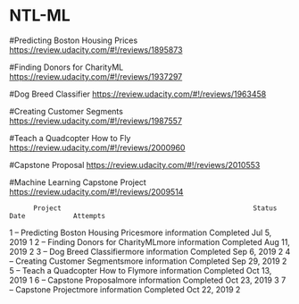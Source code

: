 # NTL-ML

#Predicting Boston Housing Prices
https://review.udacity.com/#!/reviews/1895873

#Finding Donors for CharityML
https://review.udacity.com/#!/reviews/1937297

#Dog Breed Classifier
https://review.udacity.com/#!/reviews/1963458

#Creating Customer Segments
https://review.udacity.com/#!/reviews/1987557

#Teach a Quadcopter How to Fly
https://review.udacity.com/#!/reviews/2000960

#Capstone Proposal
https://review.udacity.com/#!/reviews/2010553

#Machine Learning Capstone Project
https://review.udacity.com/#!/reviews/2009514


          Project	                                             Status	                    Date           	Attempts
1 – Predicting Boston Housing Pricesmore information	         Completed                	Jul 5, 2019       	1
2 – Finding Donors for CharityMLmore information	             Completed	                Aug 11, 2019      	2
3 – Dog Breed Classifiermore information	                     Completed                	Sep 6, 2019    	  	2
4 – Creating Customer Segmentsmore information	               Completed	                Sep 29, 2019	    	2
5 – Teach a Quadcopter How to Flymore information	             Completed              		Oct 13, 2019	    	1
6 – Capstone Proposalmore information	                         Completed                	Oct 23, 2019	     	3
7 – Capstone Projectmore information	                         Completed	                Oct 22, 2019	     	2


